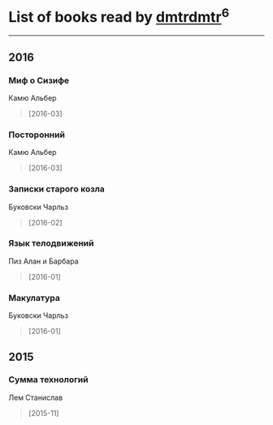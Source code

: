 # List of books read by [dmtrdmtr](http://vk.com/id12462836)<sup>6</sup>
---

## 2016

### Миф о Сизифе
Камю Альбер
> [2016-03] 


### Посторонний
Камю Альбер
> [2016-03] 


### Записки старого козла
Буковски Чарльз
> [2016-02] 


### Язык телодвижений
Пиз Алан и Барбара
> [2016-01] 


### Макулатура
Буковски Чарльз
> [2016-01] 



## 2015

### Сумма технологий
Лем Станислав
> [2015-11] 



